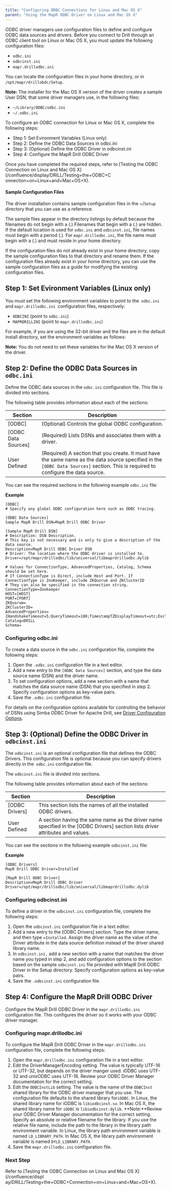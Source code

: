 ```yaml
---
title: "Configuring ODBC Connections for Linux and Mac OS X"
parent: "Using the MapR ODBC Driver on Linux and Mac OS X"
---
```

ODBC driver managers use configuration files to define and configure ODBC data
sources and drivers. Before you connect to Drill through an ODBC client tool
on Linux or Mac OS X, you must update the following configuration files:

  * `odbc.ini`
  * `odbcinst.ini`
  * `mapr.drillodbc.ini`

You can locate the configuration files in your home directory, or in`
/opt/mapr/drillobdc/Setup`.

**Note:** The installer for the Mac OS X version of the driver creates a sample User DSN, that some driver managers use, in the following files:

  * `~/Library/ODBC/odbc.ini`
  * `~/.odbc.ini`

To configure an ODBC connection for Linux or Mac OS X, complete the following
steps:

  * Step 1: Set Evironment Variables (Linux only)
  * Step 2: Define the ODBC Data Sources in odbc.ini
  * Step 3: (Optional) Define the ODBC Driver in odbcinst.ini
  * Step 4: Configure the MapR Drill ODBC Driver

Once you have completed the required steps, refer to [Testing the ODBC
Connection on Linux and Mac OS X](/confluence/display/DRILL/Testing+the+ODBC+C
onnection+on+Linux+and+Mac+OS+X).

#### Sample Configuration Files

The driver installation contains sample configuration files in the ~/`Setup`
directory that you can use as a reference.

The sample files appear in the directory listings by default because the
filenames do not begin with a (.) Filenames that begin with a (.) are hidden.
If the default location is used for `odbc.ini` and `odbcinst.ini`, file names
must begin with a period (.). For `mapr.drillodbc.ini`, the file name must
begin with a (.) and must reside in your home directory.

If the configuration files do not already exist in your home directory, copy
the sample configuration files to that directory and rename them. If the
configuration files already exist in your home directory, you can use the
sample configuration files as a guide for modifying the existing configuration
files.

## Step 1: Set Evironment Variables (Linux only)

You must set the following environment variables to point to the` odbc.ini`
and `mapr.drillodbc.ini `configuration files, respectively:

  * `ODBCINI` (point to `odbc.ini`)
  * `MAPRDRILLINI` (point to `mapr.drillodbc.ini`)

For example, if you are using the 32-bit driver and the files are in the
default install directory, set the environment variables as follows:

**Note:** You do not need to set these variables for the Mac OS X version of the driver.

## Step 2: Define the ODBC Data Sources in `odbc.ini`

Define the ODBC data sources in the `odbc.ini` configuration file. This file
is divided into sections.

The following table provides information about each of the sections:

Section| Description  
---|---  
[ODBC]| (Optional) Controls the global ODBC configuration.  
[ODBC Data Sources]| (Required) Lists DSNs and associates them with a driver.  
User Defined|(Required) A section that you create. It must have the same name as the data source specified in the `[ODBC Data Sources]` section.  This is required to configure the data source.  
  
You can see the required sections in the following example `odbc.ini` file:

**Example**
          
    [ODBC]
    # Specify any global ODBC configuration here such as ODBC tracing.
  
    [ODBC Data Sources]
    Sample MapR Drill DSN=MapR Drill ODBC Driver
  
    [Sample MapR Drill DSN]
    # Description: DSN Description.
    # This key is not necessary and is only to give a description of the data source.
    Description=MapR Drill ODBC Driver DSN
    # Driver: The location where the ODBC driver is installed to.
    Driver=/opt/mapr/drillodbc/lib/universal/libmaprdrillodbc.dylib
  
    # Values for ConnectionType, AdvancedProperties, Catalog, Schema should be set here.
    # If ConnectionType is Direct, include Host and Port. If ConnectionType is ZooKeeper, include ZKQuorum and ZKClusterID
    # They can also be specified in the connection string.
    ConnectionType=Zookeeper
    HOST=[HOST]
    PORT=[PORT]
    ZKQuorum=
    ZKClusterID=
    AdvancedProperties={HandshakeTimeout=5;QueryTimeout=180;TimestampTZDisplayTimeout=utc;ExcludedSchemas=sys,INFORMATION_SCHEMA}
    Catalog=DRILL
    Schema=

### Configuring odbc.ini

To create a data source in the `odbc.ini` configuration file, complete the
following steps:

  1. Open the `.odbc.ini` configuration file in a text editor.
  2. Add a new entry to the `[ODBC Data Sources]` section, and type the data source name (DSN) and the driver name.
  3. To set configuration options, add a new section with a name that matches the data source name (DSN) that you specified in step 2. Specify configuration options as key-value pairs.
  4. Save the `.odbc.ini` configuration file.

For details on the configuration options available for controlling the
behavior of DSNs using Simba ODBC Driver for Apache Drill, see [Driver
Configuration
Options](/confluence/display/DRILL/Driver+Configuration+Options).

## Step 3: (Optional) Define the ODBC Driver in `odbcinst.ini`

The `odbcinst.ini` is an optional configuration file that defines the ODBC
Drivers. This configuration file is optional because you can specify drivers
directly in the` odbc.ini` configuration file.

The `odbcinst.ini` file is divided into sections.

The following table provides information about each of the sections:

Section| Description  
---|---  
[ODBC Drivers]| This section lists the names of all the installed ODBC drivers.  
User Defined|  A section having the same name as the driver name specified in the [ODBC Drivers] section lists driver attributes and values.
  
You can see the sections in the following example `odbcinst.ini` file:

**Example**

    [ODBC Drivers]
    MapR Drill ODBC Driver=Installed
   
    [MapR Drill ODBC Driver]
    Description=MapR Drill ODBC Driver
    Driver=/opt/mapr/drillodbc/lib/universal/libmaprdrillodbc.dylib

### **Configuring odbcinst.ini**

To define a driver in the `odbcinst.ini` configuration file, complete the
following steps:

  1. Open the `odbcinst.ini` configuration file in a text editor.
  2. Add a new entry to the [ODBC Drivers] section. Type the driver name, and then type `=Installed`. Assign the driver name as the value of the Driver attribute in the data source definition instead of the driver shared library name.
  3. In `odbcinst.ini,` add a new section with a name that matches the driver name you typed in step 2, and add configuration options to the section based on the sample `odbcinst.ini` file provided with MapR Drill ODBC Driver in the Setup directory. Specify configuration options as key-value pairs.
  4. Save the `.odbcinst.ini` configuration file.

## Step 4: Configure the MapR Drill ODBC Driver

Configure the MapR Drill ODBC Driver in the `mapr.drillodbc.ini` configuration
file. This configures the driver so it works with your ODBC driver manager.

### Configuring mapr.drillodbc.ini

To configure the MapR Drill ODBC Driver in the `mapr.drillodbc.ini` configuration file, complete the following steps:

  1. Open the `mapr.drillodbc.ini` configuration file in a text editor.
  2. Edit the DriverManagerEncoding setting. The value is typically UTF-16 or UTF-32, but depends on the driver manger used. iODBC uses UTF-32 and unixODBC uses UTF-16. Review your ODBC Driver Manager documentation for the correct setting.
  3. Edit the `ODBCInstLib` setting. The value is the name of the `ODBCInst` shared library for the ODBC driver manager that you use. The configuration file defaults to the shared library for`iODBC`. In Linux, the shared library name for iODBC is `libiodbcinst.so`. In Mac OS X, the shared library name for `iODBC` is `libiodbcinst.dylib`.
     **Note:**Review your ODBC Driver Manager documentation for the correct
setting. Specify an absolute or relative filename for the library. If you use
the relative file name, include the path to the library in the library path
environment variable. In Linux, the library path environment variable is named
`LD_LIBRARY_PATH`. In Mac OS X, the library path environment variable is
named `DYLD_LIBRARY_PATH`.
  4. Save the `mapr.drillodbc.ini` configuration file.

### Next Step

Refer to [Testing the ODBC Connection on Linux and Mac OS X](/confluence/displ
ay/DRILL/Testing+the+ODBC+Connection+on+Linux+and+Mac+OS+X).


